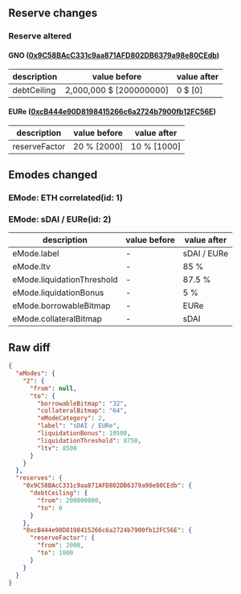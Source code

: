 ## Reserve changes

### Reserve altered

#### GNO ([0x9C58BAcC331c9aa871AFD802DB6379a98e80CEdb](https://gnosisscan.io/address/0x9C58BAcC331c9aa871AFD802DB6379a98e80CEdb))

| description | value before | value after |
| --- | --- | --- |
| debtCeiling | 2,000,000 $ [200000000] | 0 $ [0] |


#### EURe ([0xcB444e90D8198415266c6a2724b7900fb12FC56E](https://gnosisscan.io/address/0xcB444e90D8198415266c6a2724b7900fb12FC56E))

| description | value before | value after |
| --- | --- | --- |
| reserveFactor | 20 % [2000] | 10 % [1000] |


## Emodes changed

### EMode: ETH correlated(id: 1)



### EMode: sDAI / EURe(id: 2)

| description | value before | value after |
| --- | --- | --- |
| eMode.label | - | sDAI / EURe |
| eMode.ltv | - | 85 % |
| eMode.liquidationThreshold | - | 87.5 % |
| eMode.liquidationBonus | - | 5 % |
| eMode.borrowableBitmap | - | EURe |
| eMode.collateralBitmap | - | sDAI |


## Raw diff

```json
{
  "eModes": {
    "2": {
      "from": null,
      "to": {
        "borrowableBitmap": "32",
        "collateralBitmap": "64",
        "eModeCategory": 2,
        "label": "sDAI / EURe",
        "liquidationBonus": 10500,
        "liquidationThreshold": 8750,
        "ltv": 8500
      }
    }
  },
  "reserves": {
    "0x9C58BAcC331c9aa871AFD802DB6379a98e80CEdb": {
      "debtCeiling": {
        "from": 200000000,
        "to": 0
      }
    },
    "0xcB444e90D8198415266c6a2724b7900fb12FC56E": {
      "reserveFactor": {
        "from": 2000,
        "to": 1000
      }
    }
  }
}
```